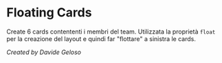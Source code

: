 # Floating Cards

Create 6 cards contententi i membri del team. Utilizzata la proprietà `float` per la creazione del layout e quindi far "flottare" a sinistra le cards.

_Created by Davide Geloso_
